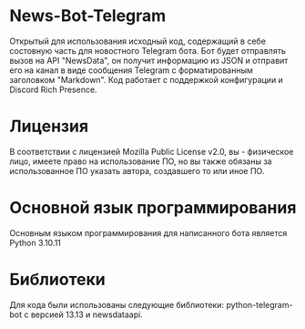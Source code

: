 # News-Bot-Telegram
Открытый для использования исходный код, содержащий в себе состовную часть для новостного Telegram бота. Бот будет отправлять вызов на API "NewsData", он получит информацию из JSON и отправит его на канал в виде сообщения Telegram с форматированным заголовком "Markdown". Код работает с поддержкой конфигурации и Discord Rich Presence.

# Лицензия
В соответствии с лицензией Mozilla Public License v2.0, вы - физическое лицо, имеете право на использование ПО, но вы также обязаны за использованное ПО указать автора, создавшего то или иное ПО.

# Основной язык программирования
Основным языком программирования для написанного бота является Python 3.10.11

# Библиотеки
Для кода были использованы следующие библиотеки: python-telegram-bot с версией 13.13 и newsdataapi.

